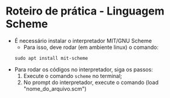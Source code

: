 # Roteiro de prática - Linguagem Scheme

* É necessário instalar o interpretador MIT/GNU Scheme
	* Para isso, deve rodar (em ambiente linux) o comando:
	```shell
	sudo apt install mit-scheme
	```
* Para rodar os códigos no interpretador, siga os passos:
	1. Execute o comando `scheme` no terminal;
	2. No prompt do interpretador, execute o comando (load "nome_do_arquivo.scm")